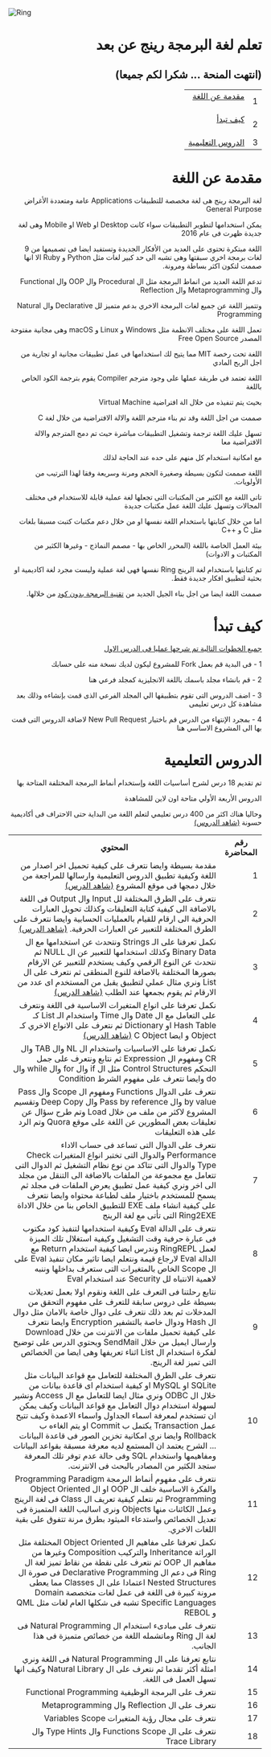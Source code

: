 ﻿![Ring](http://ring-lang.sf.net/thering.jpg)

<div dir="rtl"> 
<h1> تعلم لغة البرمجة رينج عن بعد </h1> 
<h2> (انتهت المنحة ... شكرا لكم جميعا) </h2> 

<table>
	<tr>
		<td>
			1
		</td>
		<td>
			<a href="#description"> مقدمة عن اللغة 	</a> <br/> <br/>
		</td>
	</tr>
	<tr>
		<td>
			2
		</td>
		<td>
			<a href="#howtostart" > كيف تبدأ 		</a> <br/> <br/>
		</td>
	</tr>
	<tr>
		<td>
			3
		</td>
		<td>
			<a href="#lessons"    > الدروس التعليمية 	</a> <br/>
		</td>
	</tr>
</table>

<h1 id="description"> مقدمة عن اللغة </h1> 

لغة البرمجة رينج هى لغة مخصصة للتطبيقات Applications عامة ومتعددة الأغراض General Purpose

يمكن استخدامها لتطوير التطبيقات سواء كانت Desktop او Web او Mobile وهى لغة جديدة ظهرت فى عام 2016

اللغة مبتكرة تحتوى على العديد من الأفكار الجديدة وتستفيد ايضا فى تصميمها من 9 لغات برمجة اخري سبقتها وهى تشبه
الى حد كبير لغات مثل Python و Ruby الا انها صممت لتكون اكثر بساطة ومرونة.

تدعم اللغة العديد من انماط البرمجة مثل ال Procedural وال OOP وال Functional وال Metaprogramming وال Reflection

وتتميز اللغة عن جميع لغات البرمجة الاخري بدعم متميز لل Declarative وال Natural Programming 

تعمل اللغة على مختلف الانظمة مثل Windows و Linux و macOS وهى مجانية مفتوحة المصدر Free Open Source 

اللغة تحت رخصة MIT مما يتيح لك استخدامها فى عمل تطبيقات مجانية او تجارية من اجل الربح المادي

اللغة تعتمد فى طريقة عملها على وجود مترجم Compiler يقوم بترجمة الكود الخاص باللغة

بحيث يتم تنفيذه من خلال الة افتراضية Virtual Machine

صممت من اجل اللغة وقد تم بناء مترجم اللغة والالة الافتراضية من خلال لغة C 

تسهل عليك اللغة ترجمة وتشغيل التطبيقات مباشرة حيث تم دمج المترجم والالة الافتراضية معا 

مع امكانية استخدام كل منهم على حده عند الحاجة لذلك

اللغة صممت لتكون بسيطة وصغيرة الحجم ومرنة وسريعة وفقا لهذا الترتيب من الأولويات.

تاتى اللغة مع الكثير من المكتبات التى تجعلها لغة عملية قابلة للاستخدام فى مختلف المجالات وتسهل عليك اللغة عمل مكتبات جديدة

اما من خلال كتابتها باستخدام اللغة نفسها او من خلال دعم مكتبات كتبت مسبقا بلغات مثل C و ++C

بيئة العمل الخاصة باللغة (المحرر الخاص بها - مصمم النماذج - وغيرها الكثير من المكتبات و الادوات)

تم كتابتها باستخدام لغة الرينج Ring نفسها فهى لغة عملية وليست مجرد لغة اكاديمية او بحثية لتطبيق افكار جديدة فقط.

صممت اللغة ايضا من اجل بناء الجيل الجديد من <a href="http://doublesvsoop.sourceforge.net">تقنية البرمجة بدون كود</a> من خلالها.

<h1 id="howtostart"> كيف تبدأ </h1> 

<a href="#lesson1" > جميع الخطوات التالية تم شرحها عمليا فى الدرس الاول </a> <br/>

1 - فى البدية قم بعمل Fork للمشروع ليكون لديك نسخة منه على حسابك

2 - قم بانشاء مجلد باسمك باللغة الانجليزية كمجلد فرعي هنا

3 - اضف الدروس التى تقوم بتطبيقها الي المجلد الفرعي الذى قمت بإنشاءه وذلك بعد مشاهدة كل درس تعليمى

4 - بمجرد الإنتهاء من الدرس قم باختيار  New Pull Request لاضافة الدروس التى قمت بها الى المشروع الاساسي هنا

<h1 id="lessons"> الدروس التعليمية </h1> 

تم تقديم 18 درس لشرح أساسيات اللغة وإستخدام أنماط البرمجة المختلفة المتاحة بها

الدروس الأربعة الأولي متاحة اون لاين للمشاهدة

وحاليا هناك اكثر من 400 درس تعليمي لتعلم اللغة من البداية حتى الاحتراف فى أكاديمية حسونة 
<a href="https://www.youtube.com/playlist?list=PLHIfW1KZRIfl6KzfLziFl650MmThnQ0jT">(شاهد الدروس) </a>

<table>
	<tr>	
		<th>رقم المحاضرة</th>
		<th>المحتوي</th>
	</tr>
	<tr>
		<td id="lesson1">1</td>
		<td>
			مقدمة بسيطة وايضا نتعرف على كيفية تحميل اخر اصدار من اللغة وكيفية تطبيق الدروس التعليمية وارسالها للمراجعة من خلال دمجها فى موقع المشروع		
			<a href="https://www.youtube.com/watch?v=UCoXewxgvbI">(شاهد الدرس) </a>
		</td>
	</tr>
	<tr>
		<td>2</td>
		<td>
			نتعرف على الطرق المختلفة لل Input وال Output فى اللغة بالاضافة الى كيفية كتابة التعليقات وكذلك تحويل العبارات الحرفية الى ارقام للقيام بالعمليات الحسابية وايضا نتعرف على الطرق المختلفة للتعبير عن العبارات الحرفية.
			<a href="https://www.youtube.com/watch?v=XNpbuz0SPmM"> (شاهد الدرس) </a>
		</td>
	</tr>
	<tr>
		<td>3</td>
		<td>
			نكمل تعرفنا على الـ Strings ونتحدث عن استخدامها مع ال Binary Data وكذلك استخدامها للتعبير عن ال NULL ثم نتحدث عن النوع الرقمي وكيف يستخدم للتعبير عن الارقام بصورها المختلفة بالاضافة للنوع المنطقى ثم نتعرف على ال List ونري مثال عملي لتطبيق يقبل من المستخدم اى عدد من الارقام ثم يقوم بجمعها عند الطلب
			<a href="https://www.youtube.com/watch?v=6duxGi78Qyo"> (شاهد الدرس) </a>
		</td>
	</tr>
	<tr>
		<td>4</td>
		<td>
			نكمل تعرفنا على انواع المتغيرات الاساسية فى اللغة ونتعرف على التعامل مع ال Date وال Time واستخدام الـ List كـ Hash Table او Dictionary ثم نتعرف على الانواع الاخري كـ Object و ايضا C Object 
			<a href="https://www.youtube.com/watch?v=LhUXYS3BsB8"> (شاهد الدرس) </a>
		</td>
	</tr>
	<tr>
		<td>5</td>
		<td>
			نكمل تعرفنا على الاساسيات واستخدام ال NL وال TAB وال CR ومفهوم ال Expression ثم نتابع ونتعرف على جمل التحكم Control Structures مثل ال if وال for وال while وال do وايضا نتعرف على مفهوم الشرط Condition 
		</td>
	</tr>
	<tr>
		<td>6</td>
		<td>
			نتعرف على الدوال Functions ومفهوم ال Scope وال Pass by value وال Pass by reference وال Deep Copy وتقسيم المشروع لاكثر من ملف من خلال Load 
			وتم طرح سؤال عن تعليقات بعض المطورين عن اللغة على موقع Quora وتم الرد على هذه التعليقات
		</td>
	</tr>
	<tr>
		<td>7</td>
		<td>
			نتعرف على الدوال التى تساعد فى حساب الاداء Performance والدوال التى تختبر انواع المتغيرات Check Type والدوال التى تتاكد من نوع نظام التشغيل ثم الدوال
			التى تتعامل مع مجموعة من الملفات بالاضافة الى التنقل من مجلد الى اخر ونري كيفية عمل تطبيق يعرض الملفات فى مجلد ثم يسمح للمستخدم باختيار ملف لطباعة محتواه 
			وايضا نتعرف على كيفية انشاء ملف EXE للتطبيق الخاص بنا من خلال الاداة Ring2EXE التى تأتى مع لغة الرينج 
		</td>
	</tr>
	<tr>
		<td>8</td>
		<td>
			نتعرف على الدالة Eval وكيفية استخدامها لتنفيذ كود مكتوب فى عبارة حرفية وقت التشغيل وكيفية استغلال تلك الميزة لعمل RingREPL وندرس ايضا كيفية استخدام Return
			مع الدالة Eval لارجاع قيمة ونتعلم ايضا تاثير مكان تنفيذ Eval على ال Scope الخاص بالمتغيرات التى ستعرف بداخلها وننبه لاهمية الانتباه لل Security عند استخدام Eval
		</td>
	</tr>
	<tr>
		<td>9</td>
		<td>
			نتابع رحلتنا فى التعرف على اللغة ونقوم اولا بعمل تعديلات بسيطة على دروس سابقة للتعرف على مفهوم التحقق من المدخلات ثم بعد ذلك نتعرف على دوال خاصة بالامان مثل دوال ال Hash
			ودوال خاصة بالتشفير Encryption وايضا نتعرف على كيفية تحميل ملفات من الانترنت من خلال Download وارسال ايميل من خلال SendMail ويحتوي الدرس على توضيح لفكرة
			استخدام ال List اثناء تعريفها وهى ايضا من الخصائص التى تميز لغة الرينج.
		</td>
	</tr>
	<tr>
		<td>10</td>
		<td>
			نتعرف على الطرق المختلفة للتعامل مع قواعد البيانات مثل SQLite او MySQL او كيفية استخدام اى قاعدة بيانات من خلال ال ODBC ونري مثال ايضا للتعامل مع ال Access ونشير لسهولة
			استخدام دوال التعامل مع قواعد البيانات وكيف يمكن ان تستخدم لمعرفة اسماء الجداول واسماء الاعمدة وكيف تتيح عمل Transaction يكتمل ب Commit او يتم الغاءه ب Rollback وايضا
			نري امكانية تخزين الصور فى قاعدة البيانات ... الشرح يعتمد ان المستمع لديه معرفة مسبقة بقواعد البيانات ومفاهيمها واستخدام SQL وفى حالة عدم توفر تلك المعرفة ستجد الكثير من المصادر بالبحث 
			فى الانترنت.
		</td>
	</tr>
	<tr>
		<td>11</td>
		<td>
			نتعرف على مفهوم أنماط البرمجة Programming Paradigm والفكرة الاساسية خلف ال OOP او ال Object Oriented Programming ثم نتعلم كيفية تعريف ال Class فى لغة الرينج وعمل
			الكائنات منها Objects ونرى اساليب اللغة المتميزة فى تعديل الخصائص واستدعاء الميثود بطرق مرنة تتفوق على بقية اللغات الاخري.
		</td>
	</tr>
	<tr>
		<td>12</td>
		<td>
			نكمل تعرفنا على مفاهيم ال Object Oriented المختلفة مثل الوراثة Inheritance والتركيب Composition وغيرها من مفاهيم ال OOP ثم نتعرف على نقطة من نقاط تميز لغة ال Ring 
			فى دعم ال Declarative Programming فى صورة ال Nested Structures اعتمادا على ال Classes مما يعطى مرونة كبيرة فى اللغة فى عمل لغات متخصصة Domain Specific Languages
			تشبه فى شكلها العام لغات مثل QML و REBOL 
		</td>
	</tr>
	<tr>
		<td>13</td>
		<td>
			نتعرف على مبادىء استخدام ال Natural Programming فى لغة ال Ring وماتشمله اللغة من خصائص متميزة فى هذا الجانب.
		</td>
	</tr>
	<tr>
		<td>14</td>
		<td>
			نتابع تعرفنا على ال Natural Programming فى اللغة ونري امثلة أكثر تقدما ثم نتعرف على ال Natural Library وكيف انها تسهل العمل فى اللغة.
		</td>
	</tr>
	<tr>
		<td>15</td>
		<td>
			نتعرف على البرمجة الوظيفية Functional Programming 
		</td>
	</tr>
	<tr>
		<td>16</td>
		<td>
			نتعرف على ال Reflection وال Metaprogramming 
		</td>
	</tr>
	<tr>
		<td>17</td>
		<td>
			نتعرف على مجال رؤية المتغيرات Variables Scope
		</td>
	</tr>
	<tr>
		<td>18</td>
		<td>
			نتعرف على ال Functions Scope وال Type Hints وال Trace Library
		</td>
	</tr>
</table>


</div>
